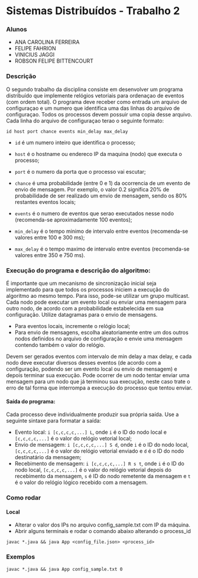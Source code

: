 # Sistemas Distribuídos - Trabalho 2

### Alunos

- ANA CAROLINA FERREIRA
- FELIPE FAHRION
- VINICIUS JAGGI
- ROBSON FELIPE BITTENCOURT

### Descrição

O segundo trabalho da disciplina consiste em desenvolver um programa distribuído que implemente relógios vetoriais para ordenaçao de eventos (com ordem total). 
O programa deve receber como entrada um arquivo de configuraçao e um numero que identifica uma das linhas do arquivo de configuraçao. 
Todos os processos devem possuir uma copia desse arquivo. Cada linha do arquivo de configuraçao terao o seguinte formato:

```
id host port chance events min_delay max_delay
```

-  `id` é um numero inteiro que identifica o processo;

-  `host` é o hostname ou endereco IP da maquina (nodo) que executa o processo;
-  `port` é o numero da porta que o processo vai escutar;
-  `chance` é uma probabilidade (entre 0 e 1) da ocorrencia de um evento de envio de mensagem. Por exemplo, o valor 0.2 significa 20% de probabilidade de ser realizado um envio de mensagem, sendo os 80% restantes eventos locais;
-  `events` é o numero de eventos que serao executados nesse nodo (recomenda-se aproximadamente 100 eventos);
-  `min_delay` é o tempo minimo de intervalo entre eventos (recomenda-se valores entre 100 e 300 ms);
-  `max_delay` é o tempo maximo de intervalo entre eventos (recomenda-se valores entre 350 e 750 ms).

### Execução do programa e descrição do algoritmo:
 É importante que um mecanismo de sincronização inicial seja implementado para que todos os processos iniciem a execução do algoritmo ao mesmo tempo. Para isso, pode-se utilizar um grupo multicast. Cada nodo pode executar um evento local ou enviar uma mensagem para outro nodo, de acordo com a probabilidade estabelecida em sua configuração. Utilize datagramas para o envio de mensagens.
-  Para eventos locais, incremente o relógio local;
-  Para envio de mensagens, escolha aleatoriamente entre um dos outros nodos definidos no arquivo de configuração e envie uma mensagem contendo também o valor do relógio.

Devem ser gerados eventos com intervalo de min delay a max delay, e cada nodo deve executar diversos desses eventos (de acordo com a configuração, podendo ser um evento local ou envio de mensagem) e depois terminar sua execução. Pode ocorrer de um nodo tentar enviar uma mensagem para um nodo que já terminou sua execução, neste caso trate o erro de tal forma que interrompa a execução do processo que tentou enviar.

#### Saída do programa:
Cada processo deve individualmente produzir sua própria saída. Use a
seguinte sintaxe para formatar a saída:
-  Evento local: `i [c,c,c,c,...] L`, onde `i` é o ID do nodo local e `[c,c,c,c,...]` é o valor do relógio vetorial local;
-  Envio de mensagem: `i [c,c,c,c,...] S d`, onde `i` é o ID do nodo local, `[c,c,c,c,...]`  é o valor do relógio vetorial enviado e `d` é o ID do nodo destinatário da mensagem;
-  Recebimento de mensagem: `i [c,c,c,c,...] R s t`, onde `i` é o ID do nodo local, `[c,c,c,c,...]`  é o valor do relógio vetorial depois do recebimento da mensagem, `s` é ID do nodo remetente da mensagem e `t` é o valor do relógio lógico recebido com a mensagem.

### Como rodar

#### Local 
- Alterar o valor dos IPs no arquivo config_sample.txt com IP da máquina. 
- Abrir alguns terminais e rodar o comando abaixo alterando o process_id 

```
javac *.java && java App <config_file.json> <process_id>

```

### Exemplos

```
javac *.java && java App config_sample.txt 0

```